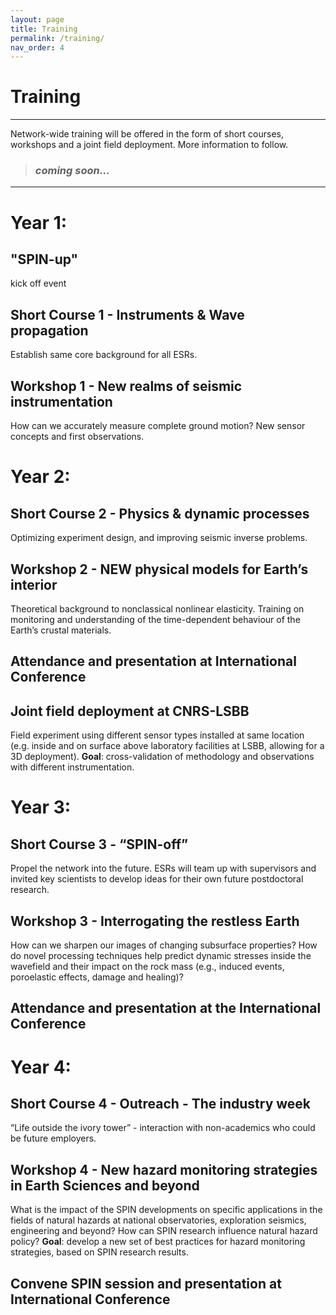 ```yaml
---
layout: page
title: Training
permalink: /training/
nav_order: 4
---
```


# Training

---
Network-wide training will be offered in the form of short courses, workshops and a joint field deployment. More information to follow. 


> ### *coming soon...*  

---

# Year 1: 

## "SPIN-up" 
kick off event

## Short Course 1 - Instruments & Wave propagation 
Establish same core background for all ESRs.

## Workshop 1 - New realms of seismic instrumentation
How can we accurately measure complete ground motion? 
New sensor concepts and first observations.

# Year 2: 

## Short Course 2 - Physics & dynamic processes                                                
Optimizing experiment design, and improving 
seismic inverse problems. 

## Workshop 2 - NEW physical models for Earth’s interior                     
Theoretical background to nonclassical nonlinear elasticity. 
Training on monitoring and understanding of the time-dependent behaviour of the Earth’s crustal materials.

## Attendance and presentation at International Conference

## Joint field deployment at CNRS-LSBB
Field experiment using different sensor types installed at same location (e.g. inside and on surface above laboratory facilities at LSBB, allowing for
a 3D deployment). 
**Goal**: cross-validation of methodology and observations with different instrumentation. 

# Year 3:

## Short Course 3 - “SPIN-off”  
Propel the network into the future. ESRs will team up with 
supervisors and invited key scientists to develop ideas for their 
own future postdoctoral research.

## Workshop 3 - Interrogating the restless Earth
How can we sharpen our images of changing subsurface 
properties? How do novel processing techniques help predict 
dynamic stresses inside the wavefield and their impact on the rock 
mass (e.g., induced events, poroelastic effects, damage and healing)? 

## Attendance and presentation at the International Conference

# Year 4:

## Short Course 4 - Outreach - The industry week       
“Life outside the ivory tower” - interaction with non-academics 
who could be future employers.

## Workshop 4 - New hazard monitoring strategies in Earth Sciences and beyond 
What is the impact of the SPIN developments on specific 
applications in the fields of natural hazards at national 
observatories, exploration seismics, engineering and beyond? 
How can SPIN research influence natural hazard policy?
**Goal**: develop a new set of best practices for hazard monitoring 
strategies, based on SPIN research results. 

## Convene SPIN session and presentation at International Conference

